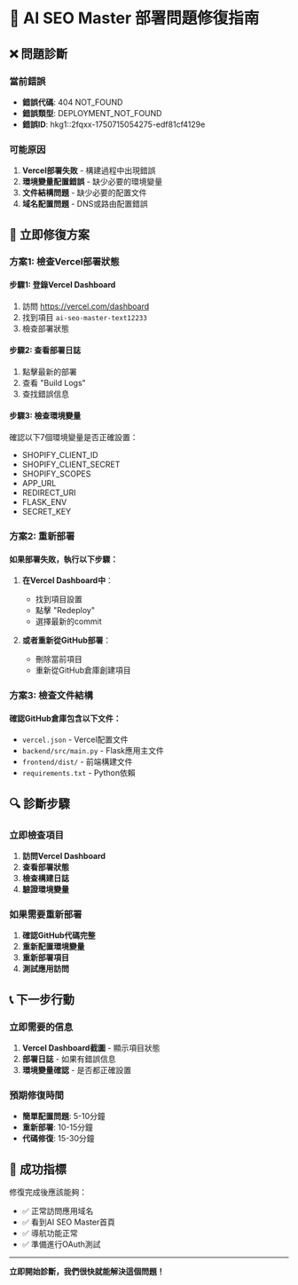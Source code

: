# 🔧 AI SEO Master 部署問題修復指南

## ❌ 問題診斷

### 當前錯誤
- **錯誤代碼**: 404 NOT_FOUND
- **錯誤類型**: DEPLOYMENT_NOT_FOUND
- **錯誤ID**: hkg1::2fqxx-1750715054275-edf81cf4129e

### 可能原因
1. **Vercel部署失敗** - 構建過程中出現錯誤
2. **環境變量配置錯誤** - 缺少必要的環境變量
3. **文件結構問題** - 缺少必要的配置文件
4. **域名配置問題** - DNS或路由配置錯誤

## 🚀 立即修復方案

### 方案1: 檢查Vercel部署狀態

#### 步驟1: 登錄Vercel Dashboard
1. 訪問 https://vercel.com/dashboard
2. 找到項目 `ai-seo-master-text12233`
3. 檢查部署狀態

#### 步驟2: 查看部署日誌
1. 點擊最新的部署
2. 查看 "Build Logs"
3. 查找錯誤信息

#### 步驟3: 檢查環境變量
確認以下7個環境變量是否正確設置：
- SHOPIFY_CLIENT_ID
- SHOPIFY_CLIENT_SECRET
- SHOPIFY_SCOPES
- APP_URL
- REDIRECT_URI
- FLASK_ENV
- SECRET_KEY

### 方案2: 重新部署

#### 如果部署失敗，執行以下步驟：

1. **在Vercel Dashboard中**：
   - 找到項目設置
   - 點擊 "Redeploy"
   - 選擇最新的commit

2. **或者重新從GitHub部署**：
   - 刪除當前項目
   - 重新從GitHub倉庫創建項目

### 方案3: 檢查文件結構

#### 確認GitHub倉庫包含以下文件：
- `vercel.json` - Vercel配置文件
- `backend/src/main.py` - Flask應用主文件
- `frontend/dist/` - 前端構建文件
- `requirements.txt` - Python依賴

## 🔍 診斷步驟

### 立即檢查項目
1. **訪問Vercel Dashboard**
2. **查看部署狀態**
3. **檢查構建日誌**
4. **驗證環境變量**

### 如果需要重新部署
1. **確認GitHub代碼完整**
2. **重新配置環境變量**
3. **重新部署項目**
4. **測試應用訪問**

## 📞 下一步行動

### 立即需要的信息
1. **Vercel Dashboard截圖** - 顯示項目狀態
2. **部署日誌** - 如果有錯誤信息
3. **環境變量確認** - 是否都正確設置

### 預期修復時間
- **簡單配置問題**: 5-10分鐘
- **重新部署**: 10-15分鐘
- **代碼修復**: 15-30分鐘

## 🎯 成功指標

修復完成後應該能夠：
- ✅ 正常訪問應用域名
- ✅ 看到AI SEO Master首頁
- ✅ 導航功能正常
- ✅ 準備進行OAuth測試

---

**立即開始診斷，我們很快就能解決這個問題！**

